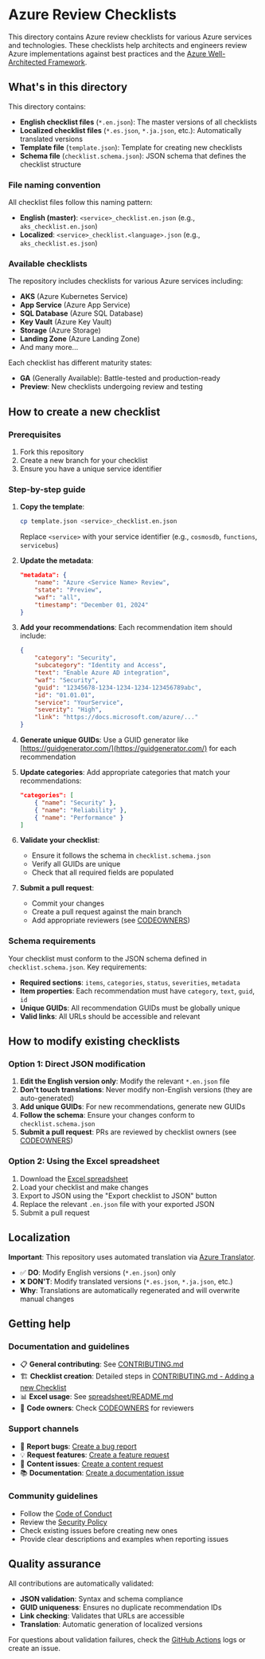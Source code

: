 # Azure Review Checklists

This directory contains Azure review checklists for various Azure services and technologies. These checklists help architects and engineers review Azure implementations against best practices and the [Azure Well-Architected Framework](https://docs.microsoft.com/azure/architecture/framework/).

## What's in this directory

This directory contains:

- **English checklist files** (`*.en.json`): The master versions of all checklists
- **Localized checklist files** (`*.es.json`, `*.ja.json`, etc.): Automatically translated versions
- **Template file** (`template.json`): Template for creating new checklists
- **Schema file** (`checklist.schema.json`): JSON schema that defines the checklist structure

### File naming convention

All checklist files follow this naming pattern:
- **English (master)**: `<service>_checklist.en.json` (e.g., `aks_checklist.en.json`)
- **Localized**: `<service>_checklist.<language>.json` (e.g., `aks_checklist.es.json`)

### Available checklists

The repository includes checklists for various Azure services including:
- **AKS** (Azure Kubernetes Service)
- **App Service** (Azure App Service)
- **SQL Database** (Azure SQL Database)
- **Key Vault** (Azure Key Vault)
- **Storage** (Azure Storage)
- **Landing Zone** (Azure Landing Zone)
- And many more...

Each checklist has different maturity states:
- **GA** (Generally Available): Battle-tested and production-ready
- **Preview**: New checklists undergoing review and testing

## How to create a new checklist

### Prerequisites

1. Fork this repository
2. Create a new branch for your checklist
3. Ensure you have a unique service identifier

### Step-by-step guide

1. **Copy the template**:
   ```bash
   cp template.json <service>_checklist.en.json
   ```
   Replace `<service>` with your service identifier (e.g., `cosmosdb`, `functions`, `servicebus`)

2. **Update the metadata**:
   ```json
   "metadata": {
       "name": "Azure <Service Name> Review",
       "state": "Preview",
       "waf": "all",
       "timestamp": "December 01, 2024"
   }
   ```

3. **Add your recommendations**:
   Each recommendation item should include:
   ```json
   {
       "category": "Security",
       "subcategory": "Identity and Access",
       "text": "Enable Azure AD integration",
       "waf": "Security",
       "guid": "12345678-1234-1234-1234-123456789abc",
       "id": "01.01.01",
       "service": "YourService",
       "severity": "High",
       "link": "https://docs.microsoft.com/azure/..."
   }
   ```

4. **Generate unique GUIDs**:
   Use a GUID generator like [https://guidgenerator.com/](https://guidgenerator.com/) for each recommendation

5. **Update categories**:
   Add appropriate categories that match your recommendations:
   ```json
   "categories": [
       { "name": "Security" },
       { "name": "Reliability" },
       { "name": "Performance" }
   ]
   ```

6. **Validate your checklist**:
   - Ensure it follows the schema in `checklist.schema.json`
   - Verify all GUIDs are unique
   - Check that all required fields are populated

7. **Submit a pull request**:
   - Commit your changes
   - Create a pull request against the main branch
   - Add appropriate reviewers (see [CODEOWNERS](../CODEOWNERS))

### Schema requirements

Your checklist must conform to the JSON schema defined in `checklist.schema.json`. Key requirements:

- **Required sections**: `items`, `categories`, `status`, `severities`, `metadata`
- **Item properties**: Each recommendation must have `category`, `text`, `guid`, `id`
- **Unique GUIDs**: All recommendation GUIDs must be globally unique
- **Valid links**: All URLs should be accessible and relevant

## How to modify existing checklists

### Option 1: Direct JSON modification

1. **Edit the English version only**: Modify the relevant `*.en.json` file
2. **Don't touch translations**: Never modify non-English versions (they are auto-generated)
3. **Add unique GUIDs**: For new recommendations, generate new GUIDs
4. **Follow the schema**: Ensure your changes conform to `checklist.schema.json`
5. **Submit a pull request**: PRs are reviewed by checklist owners (see [CODEOWNERS](../CODEOWNERS))

### Option 2: Using the Excel spreadsheet

1. Download the [Excel spreadsheet](../spreadsheet/review_checklist.xlsm)
2. Load your checklist and make changes
3. Export to JSON using the "Export checklist to JSON" button
4. Replace the relevant `.en.json` file with your exported JSON
5. Submit a pull request

## Localization

**Important**: This repository uses automated translation via [Azure Translator](https://azure.microsoft.com/services/cognitive-services/translator/).

- ✅ **DO**: Modify English versions (`*.en.json`) only
- ❌ **DON'T**: Modify translated versions (`*.es.json`, `*.ja.json`, etc.)
- **Why**: Translations are automatically regenerated and will overwrite manual changes

## Getting help

### Documentation and guidelines

- 📋 **General contributing**: See [CONTRIBUTING.md](../CONTRIBUTING.md)
- 🏗️ **Checklist creation**: Detailed steps in [CONTRIBUTING.md - Adding a new Checklist](../CONTRIBUTING.md#4-adding-a-new-checklist)
- 📊 **Excel usage**: See [spreadsheet/README.md](../spreadsheet/README.md)
- 📏 **Code owners**: Check [CODEOWNERS](../CODEOWNERS) for reviewers

### Support channels

- 🐛 **Report bugs**: [Create a bug report](https://github.com/Azure/review-checklists/issues/new?template=03--bug-report.yml)
- 💡 **Request features**: [Create a feature request](https://github.com/Azure/review-checklists/issues/new?template=02--feature-request.yml)
- 📝 **Content issues**: [Create a content request](https://github.com/Azure/review-checklists/issues/new?template=01--content-request.yml)
- 📚 **Documentation**: [Create a documentation issue](https://github.com/Azure/review-checklists/issues/new?template=04--documentation-issue.yml)

### Community guidelines

- Follow the [Code of Conduct](../CODE_OF_CONDUCT.md)
- Review the [Security Policy](../SECURITY.md)
- Check existing issues before creating new ones
- Provide clear descriptions and examples when reporting issues

## Quality assurance

All contributions are automatically validated:

- **JSON validation**: Syntax and schema compliance
- **GUID uniqueness**: Ensures no duplicate recommendation IDs
- **Link checking**: Validates that URLs are accessible
- **Translation**: Automatic generation of localized versions

For questions about validation failures, check the [GitHub Actions](../.github/workflows/) logs or create an issue.